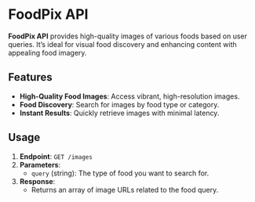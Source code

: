 # FoodPix API

**FoodPix API** provides high-quality images of various foods based on user queries. It’s ideal for visual food discovery and enhancing content with appealing food imagery.

## Features

- **High-Quality Food Images**: Access vibrant, high-resolution images.
- **Food Discovery**: Search for images by food type or category.
- **Instant Results**: Quickly retrieve images with minimal latency.

## Usage

1. **Endpoint**: `GET /images`
2. **Parameters**:
   - `query` (string): The type of food you want to search for.
3. **Response**:
   - Returns an array of image URLs related to the food query.
